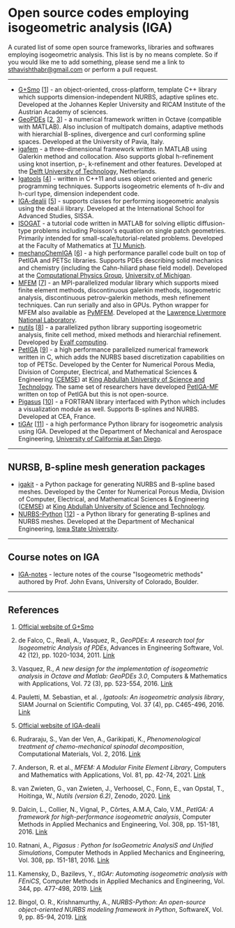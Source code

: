 # Open source codes employing isogeometric analysis (IGA)
A curated list of some open source frameworks, libraries and softwares employing isogeometric analysis. This list is by no means complete. So if you would like me to add something, please send me a link to sthavishthabr@gmail.com or perform a pull request. 

---------------------------

* [G+Smo](https://github.com/gismo/gismo/wiki) [[1](#gismo)] - an object-oriented, cross-platform, template C++ library which supports dimension-independent NURBS, adaptive splines etc. Developed at the Johannes Kepler University and RICAM Institute of the Austrian Academy of sciences. 
* [GeoPDEs](geopdes.sourceforge.net) [[2](#geopdes_1), [3](#geopdes_2)] - a numerical framework written in Octave (compatible with MATLAB). Also inclusion of multipatch domains, adaptive methods with hierarchial B-splines, divergence and curl conforming spline spaces. Developed at the University of Pavia, Italy.
* [igafem](https://sourceforge.net/projects/cmcodes/files/) - a three-dimensional framework written in MATLAB using Galerkin method and collocation. Also supports global h-refinement using knot insertion, p-, k-refinement and other features. Developed at the [Delft University of Technology](https://www.tudelft.nl/en/), Netherlands.  
* [Igatools](https://code.google.com/archive/p/igatools/) [[4](#igatools)] - written in C++11 and uses object oriented and generic programming techniques. Supports isogeometric elements of h-div and h-curl type, dimension independent code. 
* [IGA-dealii](https://github.com/mathLab/IGA-dealii) [[5](#igadealii)] - supports classes for performing isogeometric analysis using the deal.ii library. Developed at the International School for Advanced Studies, SISSA. 
* [ISOGAT](http://www-m2.ma.tum.de/bin/view/Allgemeines/EXCITING) - a tutorial code written in MATLAB for solving elliptic diffusion-type problems including Poisson's equation on single patch geometries. Primarily intended for small-scale/tutorial-related problems. Developed at the Faculty of Mathematics at [TU Munich](https://www.tum.de/en/).
* [mechanoChemIGA](https://github.com/mechanoChem/mechanoChemIGA) [[6](#mechanochemiga)] - a high performance parallel code built on top of PetIGA and PETSc libraries. Supports PDEs describing solid mechanics and chemistry (including the Cahn-hiliard phase field model). Developed at the [Computational Physics Group](http://www.umich.edu/~compphys/index.html), [University of Michigan](https://umich.edu/).
* [MFEM](https://github.com/mfem/mfem) [[7](#mfem)] - an MPI-parallelized modular library which supports mixed finite element methods, discontinuous galerkin methods, isogeometric analysis, discontinuous petrov-galerkin methods, mesh refinement techniques. Can run serially and also in GPUs. Python wrapper for MFEM also available as [PyMFEM](https://github.com/mfem/PyMFEM). Developed at the [Lawrence Livermore National Laboratory](https://www.llnl.gov/).
* [nutils](https://github.com/evalf/nutils) [[8](#nutils)] - a parallelized python library supporting isogeometric analysis, finite cell method, mixed methods and hierarchial refinement. Developed by [Evalf computing](https://evalf.com/).
* [PetIGA](https://bitbucket.org/dalcinl/petiga/src/master/) [[9](#petiga)] - a high performance parallelized numerical framework written in C, which adds the NURBS based discretization capabilities on top of PETSc. Developed by the Center for Numerical Porous Media, Division of Computer, Electrical, and Mathematical Sciences & Engineering ([CEMSE](https://cemse.kaust.edu.sa/)) at [King Abdullah University of Science and Technology](https://www.kaust.edu.sa/en). The same set of researchers have developed [PetIGA-MF](https://doi.org/10.1016/j.jocs.2016.09.010) written on top of PetIGA but this is not open-source.
* [Pigasus](https://github.com/ratnania/pigasus) [[10](#pigasus)] - a FORTRAN library interfaced with Python which includes a visualization module as well. Supports B-splines and NURBS. Developed at CEA, France. 
* [tiGAr](https://github.com/david-kamensky/tIGAr) [[11](#tigar)] - a high performance Python library for isogeometric analysis using IGA. Developed at the Department of Mechanical and Aerospace Engineering, [University of California at San Diego](https://ucsd.edu/).

---------------------------
## NURSB, B-spline mesh generation packages

* [igakit](https://bitbucket.org/dalcinl/igakit) - a Python package for generating NURBS and B-spline based meshes. Developed by the Center for Numerical Porous Media, Division of Computer, Electrical, and Mathematical Sciences & Engineering ([CEMSE](https://cemse.kaust.edu.sa/)) at [King Abdullah University of Science and Technology](https://www.kaust.edu.sa/en). 
* [NURBS-Python](https://github.com/orbingol/NURBS-Python) [[12](#nurbs_pyth)] - a Python library for generating B-splines and NURBS meshes. Developed at the Department of Mechanical Engineering, [Iowa State University](https://www.iastate.edu/).

---------------------------
## Course notes on IGA
* [IGA-notes](https://github.com/CMGLab/IGA-Notes) - lecture notes of the course "Isogeometric methods" authored by Prof. John Evans, University of Colorado, Boulder.

---------------------------
## References

1. <a name="gismo"></a> [Official website of G+Smo](https://gismo.github.io/)

1. <a name="geopdes_1"></a> de Falco, C., Reali, A., Vasquez, R., _GeoPDEs: A research tool for Isogeometric Analysis of PDEs_, Advances in Engineering Software, Vol. 42 (12), pp. 1020-1034, 2011. [Link](https://doi.org/10.1016/j.advengsoft.2011.06.010)

1. <a name="geopdes_2"></a> Vasquez, R., _A new design for the implementation of isogeometric analysis in Octave and Matlab: GeoPDEs 3.0_, Computers & Mathematics with Applications, Vol. 72 (3), pp. 523-554, 2016. [Link](https://doi.org/10.1016/j.camwa.2016.05.010)

1. <a name="igatools"></a> Pauletti, M. Sebastian, et al. , _Igatools: An isogeometric analysis library_, SIAM Journal on Scientific Computing, Vol. 37 (4), pp. C465-496, 2016. [Link](https://doi.org/10.1137/140955252)

1. <a name="igadealii"></a> [Official website of IGA-dealii](https://zenodo.org/record/59834#.X9ozTMJS_VM)

1. <a name="mechanochemiga"></a> Rudraraju, S., Van der Ven, A., Garikipati, K., _Phenomenological treatment of chemo-mechanical spinodal decomposition_, Computational Materials, Vol. 2, 2016. [Link](10.1038/npjcompumats.2016.12)

1. <a name="mfem"></a> Anderson, R. et al., _MFEM: A Modular Finite Element Library_, Computers and Mathematics with Applications, Vol. 81, pp. 42-74, 2021. [Link](10.1016/j.camwa.2020.06.009)

1. <a name="nutils"></a> van Zwieten, G., van Zwieten, J., Verhoosel, C., Fonn, E., van Opstal, T., Hoitinga, W., _Nutils (version 6.2)_, Zenodo, 2020. [Link](http://doi.org/10.5281/zenodo.4071707)

1. <a name="petiga"></a> Dalcin, L., Collier, N., Vignal, P., Côrtes, A.M.A, Calo, V.M., _PetIGA: A framework for high-performance isogeometric analysis_, Computer Methods in Applied Mechanics and Engineering, Vol. 308, pp. 151-181, 2016. [Link](https://doi.org/10.1016/j.cma.2016.05.011)

1. <a name="pigasus"></a> Ratnani, A., _Pigasus : Python for IsoGeometric AnalysiS and Unified Simulations_, Computer Methods in Applied Mechanics and Engineering, Vol. 308, pp. 151-181, 2016. [Link](https://hal.inria.fr/hal-00769225)

1. <a name="tigar"></a> Kamensky, D., Bazilevs, Y., _tIGAr: Automating isogeometric analysis with FEniCS_, Computer Methods in Applied Mechanics and Engineering, Vol. 344, pp. 477-498, 2019. [Link](https://doi.org/10.1016/j.cma.2018.10.002)

1. <a name="nurbs_pyth"></a> Bingol, O. R., Krishnamurthy, A., _NURBS-Python: An open-source object-oriented NURBS modeling framework in Python_, SoftwareX, Vol. 9, pp. 85-94, 2019. [Link](https://doi.org/10.1016/j.softx.2018.12.005)
